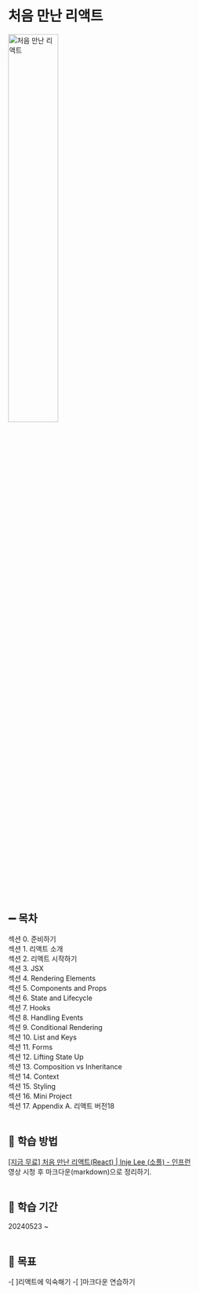 # 처음 만난 리액트

<img src="https://image.yes24.com/goods/124149305/XL" alt="처음 만난 리액트" width="45%" height="45%">

<br>

## :heavy_minus_sign: 목차
섹션 0. 준비하기 <br>
섹션 1. 리액트 소개<br>
섹션 2. 리액트 시작하기<br>
섹션 3. JSX<br>
섹션 4. Rendering Elements<br>
섹션 5. Components and Props<br>
섹션 6. State and Lifecycle<br>
섹션 7. Hooks<br>
섹션 8. Handling Events<br>
섹션 9. Conditional Rendering<br>
섹션 10. List and Keys<br>
섹션 11. Forms<br>
섹션 12. Lifting State Up<br>
섹션 13. Composition vs Inheritance<br>
섹션 14. Context<br>
섹션 15. Styling<br>
섹션 16. Mini Project<br>
섹션 17. Appendix A. 리액트 버전18<br>
<br>

## :pushpin: 학습 방법
[[지금 무료] 처음 만난 리액트(React) | Inje Lee (소플) - 인프런](https://www.inflearn.com/course/처음-만난-리액트#reviews) <br> 영상 시청 후 마크다운(markdown)으로 정리하기. 
<br> <br> 

## :pushpin: 학습 기간
20240523 ~
<br><br> 

## :pushpin: 목표
-[ ]리액트에 익숙해기
-[ ]마크다운 연습하기